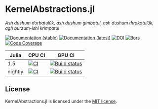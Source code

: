 KernelAbstractions.jl
==============
*Ash dushum durbatulûk, ash dushum gimbatul, ash dushum thrakatulûk, agh burzum-ishi krimpatul*

[![Documentation (stable)][docs-stable-img]][docs-stable-url]
[![Documentation (latest)][docs-latest-img]][docs-latest-url]
[![DOI][doi-img]][doi-url]
[![Bors][bors-img]][bors-url]
[![Code Coverage][codecov-img]][codecov-url]

| Julia   | CPU CI                                              | GPU CI                                                                    |
| ------- | --------------------------------------------------- | ------------------------------------------------------------------------  |
| 1.5     | [![CI][ci-img]][ci-url]                             | [![Build status][buildkite-julia1-img]][buildkite-julia1-url]             |
| nightly | [![CI][ci-julia-nightly-img]][ci-julia-nightly-url] | [![Build status][buildkite-julianightly-img]][buildkite-julianightly-url] |

[docs-stable-img]: https://img.shields.io/badge/docs-stable-blue.svg
[docs-stable-url]: https://juliagpu.github.io/KernelAbstractions.jl/stable
[docs-latest-img]: https://img.shields.io/badge/docs-dev-blue.svg
[docs-latest-url]: https://juliagpu.github.io/KernelAbstractions.jl/dev
[doi-img]: https://zenodo.org/badge/237471203.svg
[doi-url]: https://zenodo.org/badge/latestdoi/237471203
[bors-img]: https://bors.tech/images/badge_small.svg
[bors-url]: https://app.bors.tech/repositories/23203
[codecov-img]: https://codecov.io/gh/JuliaGPU/KernelAbstractions.jl/branch/master/graph/badge.svg
[codecov-url]: https://codecov.io/gh/JuliaGPU/KernelAbstractions.jl
[ci-img]: https://github.com/JuliaGPU/KernelAbstractions.jl/workflows/CI/badge.svg
[ci-url]: https://github.com/JuliaGPU/KernelAbstractions.jl/actions?query=workflow%3ACI
[ci-julia-nightly-img]: https://github.com/JuliaGPU/KernelAbstractions.jl/workflows/CI%20(Julia%20nightly)/badge.svg
[ci-julia-nightly-url]: https://github.com/JuliaGPU/KernelAbstractions.jl/actions?query=workflow%3A%22CI+%28Julia+nightly%29%22
[buildkite-julia1-img]: https://badge.buildkite.com/1509baa1122772e8ec377463a6c188753d35b8fcec300a658e.svg?branch=master&step=Julia%201.5
[buildkite-julia1-url]: https://buildkite.com/julialang/kernelabstractions-dot-jl
[buildkite-julianightly-img]: https://badge.buildkite.com/1509baa1122772e8ec377463a6c188753d35b8fcec300a658e.svg?branch=master&step=Julia%20nightly
[buildkite-julianightly-url]: https://buildkite.com/julialang/kernelabstractions-dot-jl

License
-------

KernelAbstractions.jl is licensed under the [MIT license](LICENSE.md).
